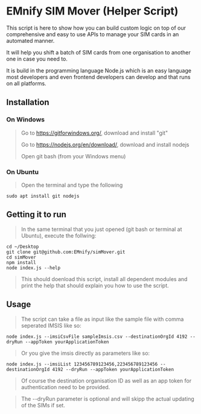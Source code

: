 # EMnify SIM Mover (Helper Script)
This script is here to show how you can build custom logic on top of our comprehensive and easy to use APIs to manage your SIM cards in an automated manner.

It will help you shift a batch of SIM cards from one organisation to another one in case you need to.

It is build in the programming language Node.js which is an easy language most developers and even frontend developers can develop and that runs on all platforms.

## Installation
### On Windows 
> Go to https://gitforwindows.org/, download and install "git"
> 
> Go to https://nodejs.org/en/download/, download and install nodejs
>
> Open git bash (from your Windows menu)

### On Ubuntu
> Open the terminal and type the following
```
sudo apt install git nodejs
```

## Getting it to run

> In the same terminal that you just opened (git bash or terminal at Ubuntu), execute the follwing:
```
cd ~/Desktop
git clone git@github.com:EMnify/simMover.git
cd simMover
npm install
node index.js --help
```
> This should doenload this script, install all dependent modules and print the help that should explain you how to use the script.

## Usage
> The script can take a file as input like the sample file with comma seperated IMSIS like so:
```
node index.js --imsiCsvFile sampleImsis.csv --destinationOrgId 4192 --dryRun --appToken yourApplicationToken
```
> Or you give the imsis directly as parameters like so:
```
node index.js --imsiList 123456789123456,223456789123456 --destinationOrgId 4192 --dryRun --appToken yourApplicationToken
```
> Of course the destination organisation ID as well as an app token for authentication need to be provided.

>The --dryRun parameter is optional and will skipp the actual updating of the SIMs if set.